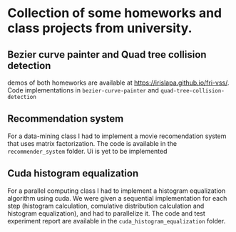 # Collection of some homeworks and class projects from university.

## Bezier curve painter and Quad tree collision detection 
demos of both homeworks are available at https://irislapa.github.io/fri-vss/. \
Code implementations in `bezier-curve-painter` and `quad-tree-collision-detection`

## Recommendation system
For a data-mining class I had to implement a movie recomendation system that uses matrix factorization.
The code is available in the `recommender_system` folder. Ui is yet to be implemented

## Cuda histogram equalization
For a parallel computing class I had to implement a histogram equalization algorithm using cuda. 
We were given a sequential implementation for each step (histogram calculation, comulative distribution calculation and histogram equalization), and had to parallelize it.
The code and test experiment report are available in the `cuda_histogram_equalization` folder.
